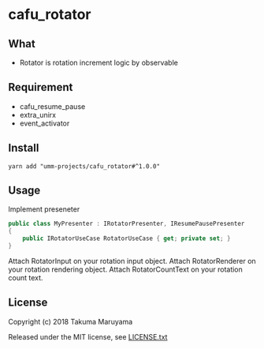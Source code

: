 # cafu_rotator

## What

* Rotator is rotation increment logic by observable 

## Requirement

- cafu\_resume_pause
- extra\_unirx
- event\_activator

## Install

```shell
yarn add "umm-projects/cafu_rotator#^1.0.0"
```

## Usage

Implement preseneter

```csharp
public class MyPresenter : IRotatorPresenter, IResumePausePresenter
{
    public IRotatorUseCase RotatorUseCase { get; private set; }
}
```

Attach RotatorInput on your rotation input object.
Attach RotatorRenderer on your rotation rendering object.
Attach RotatorCountText on your rotation count text.

## License

Copyright (c) 2018 Takuma Maruyama

Released under the MIT license, see [LICENSE.txt](LICENSE.txt)

